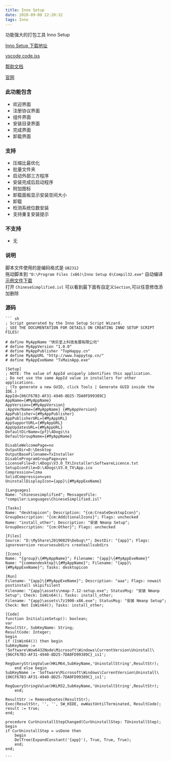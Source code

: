 ```yaml
---
title: Inno Setup
date: 2020-09-08 22:20:32
tags: Inno
---
```


功能强大的打包工具 Inno Setup

[Inno Setup 下载地址](https://jrsoftware.org/isdl.php)

[vscode code.iss](https://github.com/Microsoft/vscode/blob/master/build/win32/code.iss)

[帮助文档](https://jrsoftware.org/ishelp/index.php)

[官网](https://jrsoftware.org/isinfo.php)

### 此功能包含

- 欢迎界面
- 注册协议界面
- 组件界面
- 安装目录界面
- 完成界面
- 卸载界面

### 支持

- 压缩比最优化
- 批量文件夹
- 启动外部三方程序
- 安装完成后启动程序
- 附加图标
- 卸载面板显示安装空间大小
- 卸载
- 检测系统位数安装
- 支持重复安装提示

### 不支持

- 无

### 说明

脚本文件使用的是编码格式是 `GB2312`  
拖动脚本到 `"D:\Program Files (x86)\Inno Setup 6\Compil32.exe"` 自动编译  
[示例文件下载](../../../assets/posts/inno_setup.iss)  
打开 `ChineseSimplified.isl` 可以看到最下面有自定义`Section`,可以任意修改添加删除

### 源码

    ``` sh
    ; Script generated by the Inno Setup Script Wizard.
    ; SEE THE DOCUMENTATION FOR DETAILS ON CREATING INNO SETUP SCRIPT FILES!
    
    # define MyAppName "快乐至上科技发展有限公司"
    # define MyAppVersion "1.0.0"
    # define MyAppPublisher "TopHappy.cn"
    # define MyAppURL "http://www.happytop.cn/"
    # define MyAppExeName "TxMainApp.exe"
    
    [Setup]
    ; NOTE: The value of AppId uniquely identifies this application.
    ; Do not use the same AppId value in installers for other applications.
    ; (To generate a new GUID, click Tools | Generate GUID inside the IDE.)
    AppId={06CF67B3-AF31-4940-8D25-7DA0FD99389C}
    AppName={#MyAppName}
    AppVersion={#MyAppVersion}
    ;AppVerName={#MyAppName} {#MyAppVersion}
    AppPublisher={#MyAppPublisher}
    AppPublisherURL={#MyAppURL}
    AppSupportURL={#MyAppURL}
    AppUpdatesURL={#MyAppURL}
    DefaultDirName={pf}\4Dogs\tx
    DefaultGroupName={#MyAppName}

    DisableWelcomePage=no
    OutputDir=D:\Desktop
    OutputBaseFilename=TxInstaller
    DisableProgramGroupPage=yes
    LicenseFile=D:\4Dogs\V3.0_TX\Installer\SoftwareLicence.txt
    SetupIconFile=D:\4Dogs\V3.0_TX\App.ico
    Compression=lzma
    SolidCompression=yes
    UninstallDisplayIcon={app}\{#MyAppExeName}

    [Languages]
    Name: "chinesesimplified"; MessagesFile: "compiler:Languages\ChineseSimplified.isl"

    [Tasks]
    Name: "desktopicon"; Description: "{cm:CreateDesktopIcon}"; GroupDescription: "{cm:AdditionalIcons}"; Flags: unchecked
    Name: "install_other"; Description: "安装 Nmanp Setup"; GroupDescription: "{cm:Other}"; Flags: unchecked

    [Files]
    Source: "D:\MyShare\20190829\Debug\*"; DestDir: "{app}"; Flags: ignoreversion recursesubdirs createallsubdirs

    [Icons]
    Name: "{group}\{#MyAppName}"; Filename: "{app}\{#MyAppExeName}"
    Name: "{commondesktop}\{#MyAppName}"; Filename: "{app}\{#MyAppExeName}"; Tasks: desktopicon

    [Run]
    Filename: "{app}\{#MyAppExeName}"; Description: "aaa"; Flags: nowait postinstall skipifsilent
    Filename: "{app}\assets\nmap-7.12-setup.exe"; StatusMsg: "安装 Nmanp Setup"; Check: IsWin64(); Tasks: install_other;
    Filename: "{app}\assets\7z1900-x86.exe"; StatusMsg: "安装 Nmanp Setup"; Check: Not IsWin64(); Tasks: install_other;

    [Code]
    function InitializeSetup(): boolean;
    var
    ResultStr, SubKeyName: String;
    ResultCode: Integer;
    begin
    if (IsWin64()) then begin
    SubKeyName := 'Software\Wow6432Node\Microsoft\Windows\CurrentVersion\Uninstall\{06CF67B3-AF31-4940-8D25-7DA0FD99389C}_is1';
        RegQueryStringValue(HKLM64,SubKeyName,'UninstallString',ResultStr);
        end else begin
    SubKeyName := 'Software\Microsoft\Windows\CurrentVersion\Uninstall\{06CF67B3-AF31-4940-8D25-7DA0FD99389C}_is1';
        RegQueryStringValue(HKLM32,SubKeyName,'UninstallString',ResultStr);
        end;

    ResultStr := RemoveQuotes(ResultStr);
    Exec(ResultStr, '', '', SW_HIDE, ewWaitUntilTerminated, ResultCode);
    result := true;
    end;

    procedure CurUninstallStepChanged(CurUninstallStep: TUninstallStep);
    begin
    if CurUninstallStep = usDone then
        begin
        DelTree(ExpandConstant('{app}'), True, True, True);
        end;
    end;

    ```
